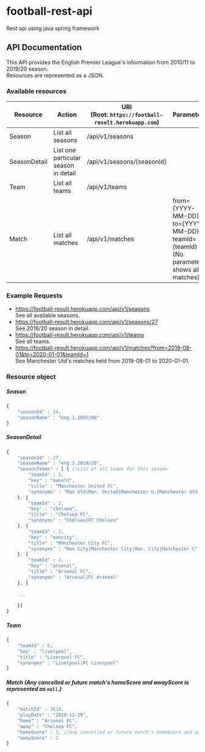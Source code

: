 # football-rest-api
Rest api using java spring framework

## API Documentation
This API provides the English Premier League's information from 2010/11 to 2019/20 season.<br/>
Resources are represented as a JSON.

### Available resources
| Resource | Action | URI<br/> (Root: `https://football-result.herokuapp.com`) | Parameters |
| ------ | -------- |------ | ------ | 
| Season | List all seasons |/api/v1/seasons |  | 
| SeasonDetail | List one particular season in detail | /api/v1/seasons/{seasonId} | |
| Team | List all teams |/api/v1/teams |  |
| Match | List all matches |/api/v1/matches | from={YYYY-MM-DD}<br/>to={YYYY-MM-DD}<br/>teamId={teamId}<br/>(No parameter shows all matches) | 

### Example Requests

* https://football-result.herokuapp.com/api/v1/seasons
<br/>See all available seasons.
* https://football-result.herokuapp.com/api/v1/seasons/27
<br/>See 2019/20 season in detail.
* https://football-result.herokuapp.com/api/v1/teams
<br/>See all teams.
* https://football-result.herokuapp.com/api/v1/matches?from=2019-08-01&to=2020-01-01&teamId=1
<br/>See Manchester Utd's matches held from 2019-08-01 to 2020-01-01.

### Resource object
##### Season
```javascript
{
    "seasonId" : 24,
    "seasonName" : "eng.1.2007/08"
}
```

##### SeasonDetail
```javascript
{
    "seasonId" : 27,
    "seasonName" : "eng.1.2019/20",
    "seasonTeams" : [ { //List of all teams for this season
        "teamId" : 1,
        "key" : "manutd",
        "title" : "Manchester United FC",
        "synonyms" : "Man Utd|Man. United|Manchester U.|Manchester Utd|Manchester United"
    }, {
        "teamId" : 2,
        "key" : "chelsea",
        "title" : "Chelsea FC",
        "synonyms" : "Chelsea|FC Chelsea"
    }, {
        "teamId" : 3,
        "key" : "mancity",
        "title" : "Manchester City FC",
        "synonyms" : "Man City|Manchester City|Man. City|Manchester C"
    }, {
        "teamId" : 4,
        "key" : "arsenal",
        "title" : "Arsenal FC",
        "synonyms" : "Arsenal|FC Arsenal"
    }, {
    
    ...
    
    }]
}
```
##### Team
```javascript
{
    "teamId" : 6,
    "key" : "liverpool",
    "title" : "Liverpool FC",
    "synonyms" : "Liverpool|FC Liverpool"
}
```
##### Match (Any cancelled or future match's homeScore and awayScore is represented as ```null```.)
```javascript
{
    "matchId" : 3618,
    "playDate" : "2019-12-29",
    "home" : "Arsenal FC",
    "away" : "Chelsea FC",
    "homeScore" : 1, //Any cancelled or future match's homeScore and awayScore is represented as null.
    "awayScore" : 2
}
```
